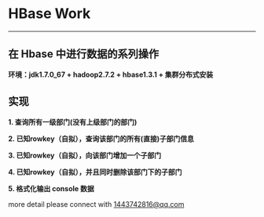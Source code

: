 # **HBase Work**
---
## **在 Hbase 中进行数据的系列操作**
**环境：jdk1.7.0_67 + hadoop2.7.2 + hbase1.3.1 + 集群分布式安装**

## **实现**
**1. 查询所有一级部门(没有上级部门的部门)**

**2. 已知rowkey（自拟），查询该部门的所有(直接)子部门信息**

**3. 已知rowkey（自拟），向该部门增加一个子部门**

**4. 已知rowkey（自拟），并且同时删除该部门下的子部门**

**5. 格式化输出 console 数据**

more detail please connect with 1443742816@qq.com
